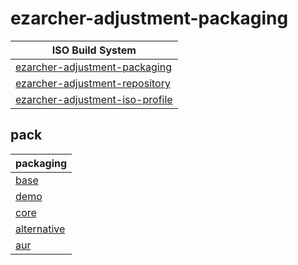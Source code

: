 

# ezarcher-adjustment-packaging

| ISO Build System |
| --- |
| [ezarcher-adjustment-packaging](https://github.com/samwhelp/ezarcher-adjustment/tree/main/project/ezarcher-adjustment-system/ezarcher-adjustment-packaging) |
| [ezarcher-adjustment-repository](https://github.com/samwhelp/ezarcher-adjustment/tree/main/project/ezarcher-adjustment-system/ezarcher-adjustment-repository) |
| [ezarcher-adjustment-iso-profile](https://github.com/samwhelp/ezarcher-adjustment/tree/main/project/ezarcher-adjustment-system/ezarcher-adjustment-iso-profile) |


## pack

| packaging |
| --- |
| [base](pack/base) |
| [demo](pack/demo) |
| [core](pack/core) |
| [alternative](pack/alternative) |
| [aur](pack/aur) |
